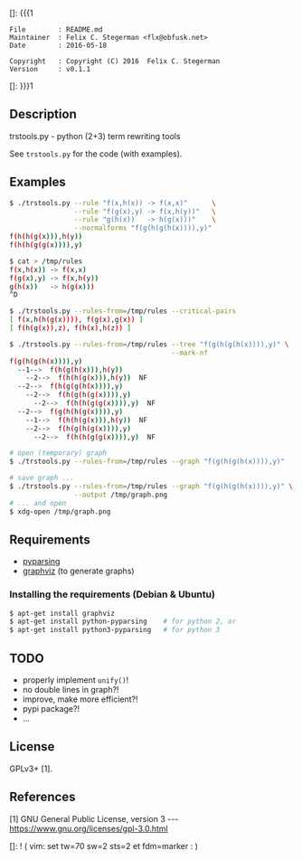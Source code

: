[]: {{{1

    File        : README.md
    Maintainer  : Felix C. Stegerman <flx@obfusk.net>
    Date        : 2016-05-18

    Copyright   : Copyright (C) 2016  Felix C. Stegerman
    Version     : v0.1.1

[]: }}}1

<!-- badge? -->

## Description

trstools.py - python (2+3) term rewriting tools

See `trstools.py` for the code (with examples).

## Examples

```bash
$ ./trstools.py --rule "f(x,h(x)) -> f(x,x)"      \
                --rule "f(g(x),y) -> f(x,h(y))"   \
                --rule "g(h(x))   -> h(g(x)))"    \
                --normalforms "f(g(h(g(h(x)))),y)"
f(h(h(g(x))),h(y))
f(h(h(g(g(x)))),y)

$ cat > /tmp/rules
f(x,h(x)) -> f(x,x)
f(g(x),y) -> f(x,h(y))
g(h(x))   -> h(g(x)))
^D

$ ./trstools.py --rules-from=/tmp/rules --critical-pairs
[ f(x,h(h(g(x)))), f(g(x),g(x)) ]
[ f(h(g(x)),z), f(h(x),h(z)) ]

$ ./trstools.py --rules-from=/tmp/rules --tree "f(g(h(g(h(x)))),y)" \
                                        --mark-nf
f(g(h(g(h(x)))),y)
  --1-->  f(h(g(h(x))),h(y))
    --2-->  f(h(h(g(x))),h(y))  NF
  --2-->  f(h(g(g(h(x)))),y)
    --2-->  f(h(g(h(g(x)))),y)
      --2-->  f(h(h(g(g(x)))),y)  NF
  --2-->  f(g(h(h(g(x)))),y)
    --1-->  f(h(h(g(x))),h(y))  NF
    --2-->  f(h(g(h(g(x)))),y)
      --2-->  f(h(h(g(g(x)))),y)  NF

# open (temporary) graph
$ ./trstools.py --rules-from=/tmp/rules --graph "f(g(h(g(h(x)))),y)"

# save graph ...
$ ./trstools.py --rules-from=/tmp/rules --graph "f(g(h(g(h(x)))),y)" \
                --output /tmp/graph.png
# ... and open
$ xdg-open /tmp/graph.png
```

## Requirements

* [pyparsing](http://pyparsing.wikispaces.com/)
* [graphviz](http://www.graphviz.org/) (to generate graphs)

### Installing the requirements (Debian & Ubuntu)

```bash
$ apt-get install graphviz
$ apt-get install python-pyparsing    # for python 2, or
$ apt-get install python3-pyparsing   # for python 3
```

## TODO

* properly implement `unify()`!
* no double lines in graph?!
* improve, make more efficient?!
* pypi package?!
* ...

## License

GPLv3+ [1].

## References

[1] GNU General Public License, version 3
--- https://www.gnu.org/licenses/gpl-3.0.html

[]: ! ( vim: set tw=70 sw=2 sts=2 et fdm=marker : )
